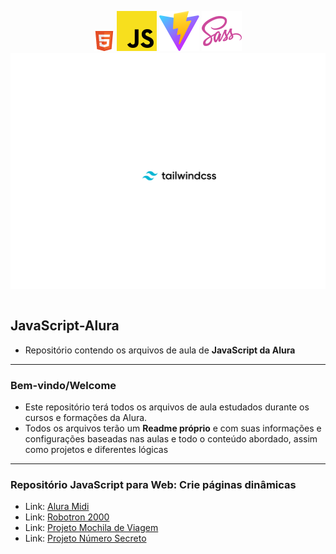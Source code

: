 <div style=" display:flex; flex-direction:row; text-align: center;">

![logo HTML](./HTML5_Badge_32.png "logo JS")
![logo JS](./javascript.svg "logo JS")
![logo Vite](./JS-Reconhecimento-Voz/public/vite.svg "logo Vite")
![logo Vite](./Sass%20Logo%20(Color).svg "logo Sass")
![logo Vite](./image.svg "logo Tailwind")

</div>

## JavaScript-Alura

- Repositório contendo os arquivos de aula de __JavaScript da Alura__

---

### Bem-vindo/Welcome

- Este repositório terá todos os arquivos de aula estudados durante os cursos e formações da Alura.
- Todos os arquivos terão um __Readme próprio__ e com suas informações e configurações baseadas nas aulas e todo o conteúdo abordado, assim como projetos e diferentes lógicas

---

### Repositório JavaScript para Web: Crie páginas dinâmicas

- Link: [Alura Midi](https://github.com/Arthur-KF18/JavaScript-Alura/blob/main/JS-Crie%20p%C3%A1ginas%20din%C3%A2micas/README.md)
- Link: [Robotron 2000](https://github.com/Arthur-KF18/JavaScript-Alura/blob/main/JS-Manipulando-o-DOM/Anota%C3%A7%C3%B5es-2.md)
- Link: [Projeto Mochila de Viagem](https://github.com/Arthur-KF18/JavaScript-Alura/blob/main/JS-Armazenando-dados/anota%C3%A7%C3%B5es3.md)
- Link: [Projeto Número Secreto](https://github.com/Arthur-KF18/JavaScript-Alura/blob/main/JS-Reconhecimento-Voz/Anota%C3%A7%C3%B5es4.md)
